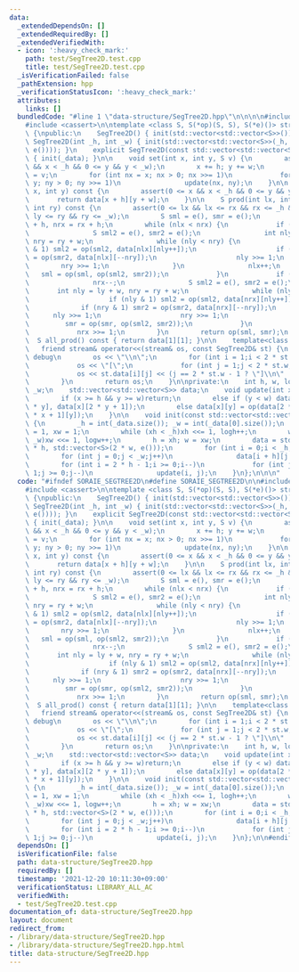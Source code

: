 ```yaml
---
data:
  _extendedDependsOn: []
  _extendedRequiredBy: []
  _extendedVerifiedWith:
  - icon: ':heavy_check_mark:'
    path: test/SegTree2D.test.cpp
    title: test/SegTree2D.test.cpp
  _isVerificationFailed: false
  _pathExtension: hpp
  _verificationStatusIcon: ':heavy_check_mark:'
  attributes:
    links: []
  bundledCode: "#line 1 \"data-structure/SegTree2D.hpp\"\n\n\n\n#include <vector>\n\
    #include <cassert>\n\ntemplate <class S, S(*op)(S, S), S(*e)()> struct SegTree2D\
    \ {\npublic:\n    SegTree2D() { init(std::vector<std::vector<S>>()); }\n    explicit\
    \ SegTree2D(int _h, int _w) { init(std::vector<std::vector<S>>(_h, std::vector<S>(_w,\
    \ e()))); }\n    explicit SegTree2D(const std::vector<std::vector<S>>& _data)\
    \ { init(_data); }\n\n    void set(int x, int y, S v) {\n        assert(0 <= x\
    \ && x < _h && 0 <= y && y < _w);\n        x += h; y += w;\n        data[x][y]\
    \ = v;\n        for (int nx = x; nx > 0; nx >>= 1)\n            for (int ny =\
    \ y; ny > 0; ny >>= 1)\n                update(nx, ny);\n    }\n\n    S get(int\
    \ x, int y) const {\n        assert(0 <= x && x < _h && 0 <= y && y < _w);\n \
    \       return data[x + h][y + w];\n    }\n\n    S prod(int lx, int ly, int rx,\
    \ int ry) const {\n        assert(0 <= lx && lx <= rx && rx <= _h && 0 <= ly &&\
    \ ly <= ry && ry <= _w);\n        S sml = e(), smr = e();\n        int nlx = lx\
    \ + h, nrx = rx + h;\n        while (nlx < nrx) {\n            if (nlx & 1) {\n\
    \                S sml2 = e(), smr2 = e();\n                int nly = ly + w,\
    \ nry = ry + w;\n                while (nly < nry) {\n                    if (nly\
    \ & 1) sml2 = op(sml2, data[nlx][nly++]);\n                    if (nry & 1) smr2\
    \ = op(smr2, data[nlx][--nry]);\n                    nly >>= 1;\n            \
    \        nry >>= 1;\n                }\n                nlx++;\n             \
    \   sml = op(sml, op(sml2, smr2));\n            }\n            if (nrx & 1) {\n\
    \                nrx--;\n                S sml2 = e(), smr2 = e();\n         \
    \       int nly = ly + w, nry = ry + w;\n                while (nly < nry) {\n\
    \                    if (nly & 1) sml2 = op(sml2, data[nrx][nly++]);\n       \
    \             if (nry & 1) smr2 = op(smr2, data[nrx][--nry]);\n              \
    \      nly >>= 1;\n                    nry >>= 1;\n                }\n       \
    \         smr = op(smr, op(sml2, smr2));\n            }\n            nlx >>= 1;\n\
    \            nrx >>= 1;\n        }\n        return op(sml, smr);\n    }\n\n  \
    \  S all_prod() const { return data[1][1]; }\n\n    template<class stream>\n \
    \   friend stream& operator<<(stream& os, const SegTree2D& st) {\n        // to\
    \ debug\n        os << \"\\n\";\n        for (int i = 1;i < 2 * st.h;i++) {\n\
    \            os << \"[\";\n            for (int j = 1;j < 2 * st.w;j++)\n    \
    \            os << st.data[i][j] << (j == 2 * st.w - 1 ? \"]\\n\" : \",\");\n\
    \        }\n        return os;\n    }\n\nprivate:\n    int h, w, logh, logw, _h,\
    \ _w;\n    std::vector<std::vector<S>> data;\n    void update(int x, int y) {\n\
    \        if (x >= h && y >= w)return;\n        else if (y < w) data[x][y] = op(data[x][2\
    \ * y], data[x][2 * y + 1]);\n        else data[x][y] = op(data[2 * x][y], data[2\
    \ * x + 1][y]);\n    }\n\n    void init(const std::vector<std::vector<S>>& _data)\
    \ {\n        _h = int(_data.size()); _w = int(_data[0].size());\n        int xh\
    \ = 1, xw = 1;\n        while (xh < _h)xh <<= 1, logh++;\n        while (xw <\
    \ _w)xw <<= 1, logw++;\n        h = xh; w = xw;\n        data = std::vector<std::vector<S>>(2\
    \ * h, std::vector<S>(2 * w, e()));\n        for (int i = 0;i < _h;i++)\n    \
    \        for (int j = 0;j < _w;j++)\n                data[i + h][j + w] = _data[i][j];\n\
    \        for (int i = 2 * h - 1;i >= 0;i--)\n            for (int j = 2 * w -\
    \ 1;j >= 0;j--)\n                update(i, j);\n    }\n};\n\n\n"
  code: "#ifndef SORAIE_SEGTREE2D\n#define SORAIE_SEGTREE2D\n\n#include <vector>\n\
    #include <cassert>\n\ntemplate <class S, S(*op)(S, S), S(*e)()> struct SegTree2D\
    \ {\npublic:\n    SegTree2D() { init(std::vector<std::vector<S>>()); }\n    explicit\
    \ SegTree2D(int _h, int _w) { init(std::vector<std::vector<S>>(_h, std::vector<S>(_w,\
    \ e()))); }\n    explicit SegTree2D(const std::vector<std::vector<S>>& _data)\
    \ { init(_data); }\n\n    void set(int x, int y, S v) {\n        assert(0 <= x\
    \ && x < _h && 0 <= y && y < _w);\n        x += h; y += w;\n        data[x][y]\
    \ = v;\n        for (int nx = x; nx > 0; nx >>= 1)\n            for (int ny =\
    \ y; ny > 0; ny >>= 1)\n                update(nx, ny);\n    }\n\n    S get(int\
    \ x, int y) const {\n        assert(0 <= x && x < _h && 0 <= y && y < _w);\n \
    \       return data[x + h][y + w];\n    }\n\n    S prod(int lx, int ly, int rx,\
    \ int ry) const {\n        assert(0 <= lx && lx <= rx && rx <= _h && 0 <= ly &&\
    \ ly <= ry && ry <= _w);\n        S sml = e(), smr = e();\n        int nlx = lx\
    \ + h, nrx = rx + h;\n        while (nlx < nrx) {\n            if (nlx & 1) {\n\
    \                S sml2 = e(), smr2 = e();\n                int nly = ly + w,\
    \ nry = ry + w;\n                while (nly < nry) {\n                    if (nly\
    \ & 1) sml2 = op(sml2, data[nlx][nly++]);\n                    if (nry & 1) smr2\
    \ = op(smr2, data[nlx][--nry]);\n                    nly >>= 1;\n            \
    \        nry >>= 1;\n                }\n                nlx++;\n             \
    \   sml = op(sml, op(sml2, smr2));\n            }\n            if (nrx & 1) {\n\
    \                nrx--;\n                S sml2 = e(), smr2 = e();\n         \
    \       int nly = ly + w, nry = ry + w;\n                while (nly < nry) {\n\
    \                    if (nly & 1) sml2 = op(sml2, data[nrx][nly++]);\n       \
    \             if (nry & 1) smr2 = op(smr2, data[nrx][--nry]);\n              \
    \      nly >>= 1;\n                    nry >>= 1;\n                }\n       \
    \         smr = op(smr, op(sml2, smr2));\n            }\n            nlx >>= 1;\n\
    \            nrx >>= 1;\n        }\n        return op(sml, smr);\n    }\n\n  \
    \  S all_prod() const { return data[1][1]; }\n\n    template<class stream>\n \
    \   friend stream& operator<<(stream& os, const SegTree2D& st) {\n        // to\
    \ debug\n        os << \"\\n\";\n        for (int i = 1;i < 2 * st.h;i++) {\n\
    \            os << \"[\";\n            for (int j = 1;j < 2 * st.w;j++)\n    \
    \            os << st.data[i][j] << (j == 2 * st.w - 1 ? \"]\\n\" : \",\");\n\
    \        }\n        return os;\n    }\n\nprivate:\n    int h, w, logh, logw, _h,\
    \ _w;\n    std::vector<std::vector<S>> data;\n    void update(int x, int y) {\n\
    \        if (x >= h && y >= w)return;\n        else if (y < w) data[x][y] = op(data[x][2\
    \ * y], data[x][2 * y + 1]);\n        else data[x][y] = op(data[2 * x][y], data[2\
    \ * x + 1][y]);\n    }\n\n    void init(const std::vector<std::vector<S>>& _data)\
    \ {\n        _h = int(_data.size()); _w = int(_data[0].size());\n        int xh\
    \ = 1, xw = 1;\n        while (xh < _h)xh <<= 1, logh++;\n        while (xw <\
    \ _w)xw <<= 1, logw++;\n        h = xh; w = xw;\n        data = std::vector<std::vector<S>>(2\
    \ * h, std::vector<S>(2 * w, e()));\n        for (int i = 0;i < _h;i++)\n    \
    \        for (int j = 0;j < _w;j++)\n                data[i + h][j + w] = _data[i][j];\n\
    \        for (int i = 2 * h - 1;i >= 0;i--)\n            for (int j = 2 * w -\
    \ 1;j >= 0;j--)\n                update(i, j);\n    }\n};\n\n#endif /*SORAIE_SEGTREE2D*/\n"
  dependsOn: []
  isVerificationFile: false
  path: data-structure/SegTree2D.hpp
  requiredBy: []
  timestamp: '2021-12-20 10:11:30+09:00'
  verificationStatus: LIBRARY_ALL_AC
  verifiedWith:
  - test/SegTree2D.test.cpp
documentation_of: data-structure/SegTree2D.hpp
layout: document
redirect_from:
- /library/data-structure/SegTree2D.hpp
- /library/data-structure/SegTree2D.hpp.html
title: data-structure/SegTree2D.hpp
---
```

